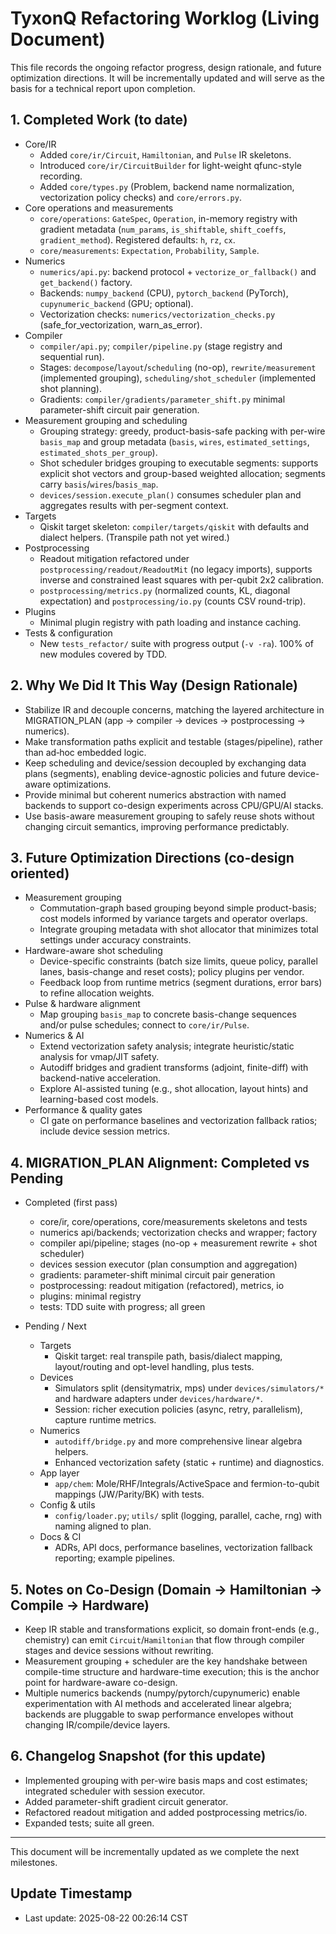 # TyxonQ Refactoring Worklog (Living Document)

This file records the ongoing refactor progress, design rationale, and future optimization directions. It will be incrementally updated and will serve as the basis for a technical report upon completion.

## 1. Completed Work (to date)

- Core/IR
  - Added `core/ir/Circuit`, `Hamiltonian`, and `Pulse` IR skeletons.
  - Introduced `core/ir/CircuitBuilder` for light-weight qfunc-style recording.
  - Added `core/types.py` (Problem, backend name normalization, vectorization policy checks) and `core/errors.py`.
- Core operations and measurements
  - `core/operations`: `GateSpec`, `Operation`, in-memory registry with gradient metadata (`num_params`, `is_shiftable`, `shift_coeffs`, `gradient_method`). Registered defaults: `h`, `rz`, `cx`.
  - `core/measurements`: `Expectation`, `Probability`, `Sample`.
- Numerics
  - `numerics/api.py`: backend protocol + `vectorize_or_fallback()` and `get_backend()` factory.
  - Backends: `numpy_backend` (CPU), `pytorch_backend` (PyTorch), `cupynumeric_backend` (GPU; optional).
  - Vectorization checks: `numerics/vectorization_checks.py` (safe_for_vectorization, warn_as_error).
- Compiler
  - `compiler/api.py`; `compiler/pipeline.py` (stage registry and sequential run).
  - Stages: `decompose`/`layout`/`scheduling` (no-op), `rewrite/measurement` (implemented grouping), `scheduling/shot_scheduler` (implemented shot planning).
  - Gradients: `compiler/gradients/parameter_shift.py` minimal parameter-shift circuit pair generation.
- Measurement grouping and scheduling
  - Grouping strategy: greedy, product-basis-safe packing with per-wire `basis_map` and group metadata (`basis`, `wires`, `estimated_settings`, `estimated_shots_per_group`).
  - Shot scheduler bridges grouping to executable segments: supports explicit shot vectors and group-based weighted allocation; segments carry `basis`/`wires`/`basis_map`.
  - `devices/session.execute_plan()` consumes scheduler plan and aggregates results with per-segment context.
- Targets
  - Qiskit target skeleton: `compiler/targets/qiskit` with defaults and dialect helpers. (Transpile path not yet wired.)
- Postprocessing
  - Readout mitigation refactored under `postprocessing/readout/ReadoutMit` (no legacy imports), supports inverse and constrained least squares with per-qubit 2x2 calibration.
  - `postprocessing/metrics.py` (normalized counts, KL, diagonal expectation) and `postprocessing/io.py` (counts CSV round-trip).
- Plugins
  - Minimal plugin registry with path loading and instance caching.
- Tests & configuration
  - New `tests_refactor/` suite with progress output (`-v -ra`). 100% of new modules covered by TDD.

## 2. Why We Did It This Way (Design Rationale)

- Stabilize IR and decouple concerns, matching the layered architecture in MIGRATION_PLAN (app → compiler → devices → postprocessing → numerics).
- Make transformation paths explicit and testable (stages/pipeline), rather than ad‑hoc embedded logic.
- Keep scheduling and device/session decoupled by exchanging data plans (segments), enabling device-agnostic policies and future device-aware optimizations.
- Provide minimal but coherent numerics abstraction with named backends to support co-design experiments across CPU/GPU/AI stacks.
- Use basis-aware measurement grouping to safely reuse shots without changing circuit semantics, improving performance predictably.

## 3. Future Optimization Directions (co-design oriented)

- Measurement grouping
  - Commutation-graph based grouping beyond simple product-basis; cost models informed by variance targets and operator overlaps.
  - Integrate grouping metadata with shot allocator that minimizes total settings under accuracy constraints.
- Hardware-aware shot scheduling
  - Device-specific constraints (batch size limits, queue policy, parallel lanes, basis-change and reset costs); policy plugins per vendor.
  - Feedback loop from runtime metrics (segment durations, error bars) to refine allocation weights.
- Pulse & hardware alignment
  - Map grouping `basis_map` to concrete basis-change sequences and/or pulse schedules; connect to `core/ir/Pulse`.
- Numerics & AI
  - Extend vectorization safety analysis; integrate heuristic/static analysis for vmap/JIT safety.
  - Autodiff bridges and gradient transforms (adjoint, finite-diff) with backend-native acceleration.
  - Explore AI-assisted tuning (e.g., shot allocation, layout hints) and learning-based cost models.
- Performance & quality gates
  - CI gate on performance baselines and vectorization fallback ratios; include device session metrics.

## 4. MIGRATION_PLAN Alignment: Completed vs Pending

- Completed (first pass)
  - core/ir, core/operations, core/measurements skeletons and tests
  - numerics api/backends; vectorization checks and wrapper; factory
  - compiler api/pipeline; stages (no-op + measurement rewrite + shot scheduler)
  - devices session executor (plan consumption and aggregation)
  - gradients: parameter-shift minimal circuit pair generation
  - postprocessing: readout mitigation (refactored), metrics, io
  - plugins: minimal registry
  - tests: TDD suite with progress; all green

- Pending / Next
  - Targets
    - Qiskit target: real transpile path, basis/dialect mapping, layout/routing and opt-level handling, plus tests.
  - Devices
    - Simulators split (densitymatrix, mps) under `devices/simulators/*` and hardware adapters under `devices/hardware/*`.
    - Session: richer execution policies (async, retry, parallelism), capture runtime metrics.
  - Numerics
    - `autodiff/bridge.py` and more comprehensive linear algebra helpers.
    - Enhanced vectorization safety (static + runtime) and diagnostics.
  - App layer
    - `app/chem`: Mole/RHF/Integrals/ActiveSpace and fermion-to-qubit mappings (JW/Parity/BK) with tests.
  - Config & utils
    - `config/loader.py`; `utils/` split (logging, parallel, cache, rng) with naming aligned to plan.
  - Docs & CI
    - ADRs, API docs, performance baselines, vectorization fallback reporting; example pipelines.

## 5. Notes on Co‑Design (Domain → Hamiltonian → Compile → Hardware)

- Keep IR stable and transformations explicit, so domain front-ends (e.g., chemistry) can emit `Circuit`/`Hamiltonian` that flow through compiler stages and device sessions without rewriting.
- Measurement grouping + scheduler are the key handshake between compile-time structure and hardware-time execution; this is the anchor point for hardware-aware co-design.
- Multiple numerics backends (numpy/pytorch/cupynumeric) enable experimentation with AI methods and accelerated linear algebra; backends are pluggable to swap performance envelopes without changing IR/compile/device layers.

## 6. Changelog Snapshot (for this update)

- Implemented grouping with per-wire basis maps and cost estimates; integrated scheduler with session executor.
- Added parameter-shift gradient circuit generator.
- Refactored readout mitigation and added postprocessing metrics/io.
- Expanded tests; suite all green.

---

This document will be incrementally updated as we complete the next milestones.


## Update Timestamp

- Last update: 2025-08-22 00:26:14 CST
